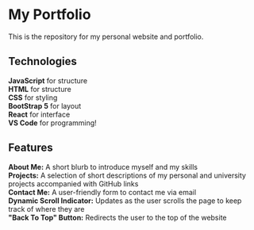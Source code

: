 # My Portfolio
This is the repository for my personal website and portfolio.

## Technologies
**JavaScript** for structure<br>
**HTML** for structure<br>
**CSS** for styling<br>
**BootStrap 5** for layout<br>
**React** for interface<br>
**VS Code** for programming!<br>

## Features
**About Me:** A short blurb to introduce myself and my skills<br>
**Projects:** A selection of short descriptions of my personal and university projects accompanied with GitHub links<br>
**Contact Me:** A user-friendly form to contact me via email<br>
**Dynamic Scroll Indicator:** Updates as the user scrolls the page to keep track of where they are<br>
**"Back To Top" Button:** Redirects the user to the top of the website<br>
